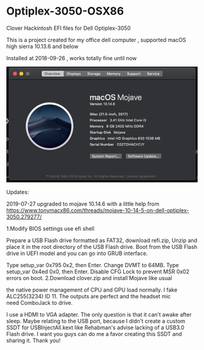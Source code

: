 # Optiplex-3050-OSX86
Clover Hackintosh EFI files for Dell Optiplex-3050

This is a project created for my office dell computer , supported macOS high sierra 10.13.6 and below

Installed at 2018-09-26 , works totally fine until now


![](<https://raw.githubusercontent.com/carlclone/Optiplex-3050-OSX86/master/image.png>)

Updates:

2019-07-27 upgraded to mojave 10.14.6 with a little help from 
https://www.tonymacx86.com/threads/mojave-10-14-5-on-dell-optiplex-3050.279277/

1.Modify BIOS settings use efi shell

Prepare a USB Flash drive formatted as FAT32, download refi.zip, Unzip and place it in the root directory of the USB Flash drive.
Boot from the USB Flash drive in UEFI model and you can go into GRUB interface.

Type setup_var 0x795 0x2, then Enter. Change DVMT to 64MB.
Type setup_var 0x4ed 0x0, then Enter. Disable CFG Lock to prevent MSR 0x02 errors on boot.
2.Download clover.zip and install Mojave like usual

the native power management of CPU and GPU load normally. I fake ALC255(3234) ID 11. The outputs are perfect and the headset mic need ComboJack to drive.

I use a HDMI to VGA adapter. The only question is that it can't awake after sleep. Maybe relating to the USB port, because I didn't create a custom SSDT for USBInjectAll.kext like Rehabman's advise lacking of a USB3.0 Flash drive. I want you guys can do me a favor creating this SSDT and sharing it. Thank you!
